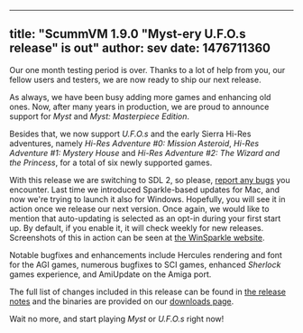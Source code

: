 
---
title: "ScummVM 1.9.0 \"Myst-ery U.F.O.s release\" is out"
author: sev
date: 1476711360
---

Our one month testing period is over. Thanks to a lot of help from you, our fellow users and testers, we are now ready to ship our next release.

As always, we have been busy adding more games and enhancing old ones. Now, after many years in production, we are proud to announce support for *Myst* and *Myst: Masterpiece Edition*.

Besides that, we now support *U.F.O.s* and the early Sierra Hi-Res adventures, namely *Hi-Res Adventure #0: Mission Asteroid*, *Hi-Res Adventure #1: Mystery House* and *Hi-Res Adventure #2: The Wizard and the Princess*, for a total of six newly supported games.

With this release we are switching to SDL 2, so please, [report any bugs](https://bugs.scummvm.org) you encounter. Last time we introduced Sparkle-based updates for Mac, and now we're trying to launch it also for Windows. Hopefully, you will see it in action once we release our next version. Once again, we would like to mention that auto-updating is selected as an opt-in during your first start up. By default, if you enable it, it will check weekly for new releases. Screenshots of this in action can be seen at [the WinSparkle website](https://winsparkle.org).

Notable bugfixes and enhancements include Hercules rendering and font for the AGI games, numerous bugfixes to SCI games, enhanced *Sherlock* games experience, and AmiUpdate on the Amiga port.

The full list of changes included in this release can be found in [the release notes](/frs/scummvm/1.9.0/ReleaseNotes) and the binaries are provided on our [downloads page](/downloads/).

Wait no more, and start playing *Myst* or *U.F.O.s* right now!
